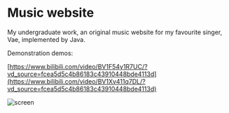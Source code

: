# Music website
My undergraduate work, an original music website for my favourite singer, Vae, implemented by Java.

Demonstration demos: 

[https://www.bilibili.com/video/BV1F54y1R7UC/?vd_source=fcea5d5c4b86183c43910448bde4113d](https://www.bilibili.com/video/BV1Xv411q7DL/?vd_source=fcea5d5c4b86183c43910448bde4113d)

![screen](https://github.com/fwyc0573/MyMusicWeb/blob/main/fig/fig.png)


 
